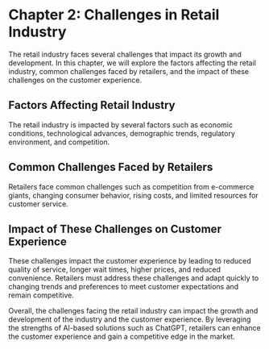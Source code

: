 Chapter 2: Challenges in Retail Industry
========================================

The retail industry faces several challenges that impact its growth and development. In this chapter, we will explore the factors affecting the retail industry, common challenges faced by retailers, and the impact of these challenges on the customer experience.

Factors Affecting Retail Industry
---------------------------------

The retail industry is impacted by several factors such as economic conditions, technological advances, demographic trends, regulatory environment, and competition.

Common Challenges Faced by Retailers
------------------------------------

Retailers face common challenges such as competition from e-commerce giants, changing consumer behavior, rising costs, and limited resources for customer service.

Impact of These Challenges on Customer Experience
-------------------------------------------------

These challenges impact the customer experience by leading to reduced quality of service, longer wait times, higher prices, and reduced convenience. Retailers must address these challenges and adapt quickly to changing trends and preferences to meet customer expectations and remain competitive.

Overall, the challenges facing the retail industry can impact the growth and development of the industry and the customer experience. By leveraging the strengths of AI-based solutions such as ChatGPT, retailers can enhance the customer experience and gain a competitive edge in the market.
